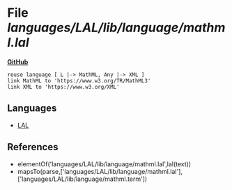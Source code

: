# File _languages/LAL/lib/language/mathml.lal_
**[GitHub](https://github.com/softlang/yas/blob/master/languages/LAL/lib/language/mathml.lal)**
```
reuse language [ L |-> MathML, Any |-> XML ]
link MathML to 'https://www.w3.org/TR/MathML3'
link XML to 'https://www.w3.org/XML'

```

## Languages
* [LAL](../languages/LAL.md)

## References
* elementOf('languages/LAL/lib/language/mathml.lal',lal(text))
* mapsTo(parse,['languages/LAL/lib/language/mathml.lal'],['languages/LAL/lib/language/mathml.term'])

